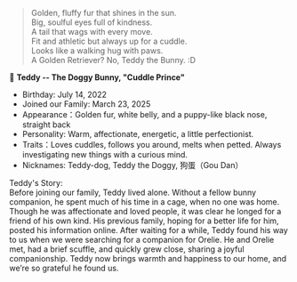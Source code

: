 > Golden, fluffy fur that shines in the sun.   
Big, soulful eyes full of kindness.   
A tail that wags with every move.   
Fit and athletic but always up for a cuddle.    
Looks like a walking hug with paws.  
A Golden Retriever? No, Teddy the Bunny. :D   

🐰 **Teddy -- The Doggy Bunny, "Cuddle Prince"**
- Birthday: July 14, 2022  
- Joined our Family: March 23, 2025  
- Appearance：Golden fur, white belly, and a puppy-like black nose, straight back  
- Personality: Warm, affectionate, energetic, a little perfectionist.   
- Traits：Loves cuddles, follows you around, melts when petted. Always investigating new things with a curious mind.   
- Nicknames: Teddy-dog, Teddy the Doggy, 狗蛋（Gou Dan）

Teddy's Story:  
Before joining our family, Teddy lived alone. Without a fellow bunny companion, he spent much of his time in a cage, when no one was home. Though he was affectionate and loved people, it was clear he longed for a friend of his own kind. His previous family, hoping for a better life for him, posted his information online. After waiting for a while, Teddy found his way to us when we were searching for a companion for Orelie. He and Orelie met, had a brief scuffle, and quickly grew close, sharing a joyful companionship. Teddy now brings warmth and happiness to our home, and we’re so grateful he found us.